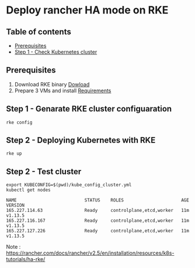 # Deploy rancher HA mode on RKE
## Table of contents
  - [Prerequisites](#prerequisites)
  - [Step 1 - Check Kubernetes cluster](#step-1---check-kubernetes-cluster)
## Prerequisites
1. Download RKE binary [Dowload](https://rancher.com/docs/rke/latest/en/installation/#download-the-rke-binary)
2. Prepare 3 VMs and install [Requirements](https://rancher.com/docs/rke/latest/en/os/)
## Step 1 - Genarate RKE cluster configuaration
```shell
rke config
```
## Step 2 - Deploying Kubernetes with RKE
```shell
rke up
```

## Step 2 - Test cluster
```shell
export KUBECONFIG=$(pwd)/kube_config_cluster.yml
kubectl get nodes

NAME                          STATUS    ROLES                      AGE       VERSION
165.227.114.63                Ready     controlplane,etcd,worker   11m       v1.13.5
165.227.116.167               Ready     controlplane,etcd,worker   11m       v1.13.5
165.227.127.226               Ready     controlplane,etcd,worker   11m       v1.13.5
```
Note : 
https://rancher.com/docs/rancher/v2.5/en/installation/resources/k8s-tutorials/ha-rke/
